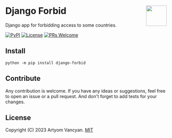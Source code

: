 # Django Forbid <img src="https://github.com/pysnippet.png" align="right" height="64" />

Django app for forbidding access to some countries.

[![PyPI](https://img.shields.io/pypi/v/django-forbid.svg)](https://pypi.org/project/django-forbid/)
[![License](https://img.shields.io/pypi/l/django-forbid.svg)](https://github.com/pysnippet/django-forbid/blob/master/LICENSE)
[![PRs Welcome](https://img.shields.io/badge/PRs-welcome-brightgreen.svg)](https://makeapullrequest.com)

[//]: # ([![Tests]&#40;https://github.com/pysnippet/django-forbid/actions/workflows/tests.yml/badge.svg&#41;]&#40;https://github.com/pysnippet/django-forbid/actions/workflows/tests.yml&#41;)

## Install

```shell
python -m pip install django-forbid
```

## Contribute

Any contribution is welcome. If you have any ideas or suggestions, feel free to open an issue or a pull request. And
don't forget to add tests for your changes.

## License

Copyright (C) 2023 Artyom Vancyan. [MIT](https://github.com/pysnippet/django-forbid/blob/master/LICENSE)
